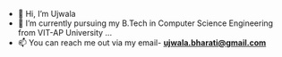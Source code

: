 - 👋 Hi, I’m Ujwala
- 🌱 I’m currently pursuing my B.Tech in Computer Science Engineering from VIT-AP University ...
- 📫 You can reach me out via my email- **ujwala.bharati@gmail.com**

<!---
20BCD7180-Ujwala/20BCD7180-Ujwala is a ✨ special ✨ repository because its `README.md` (this file) appears on your GitHub profile.
You can click the Preview link to take a look at your changes.
--->
